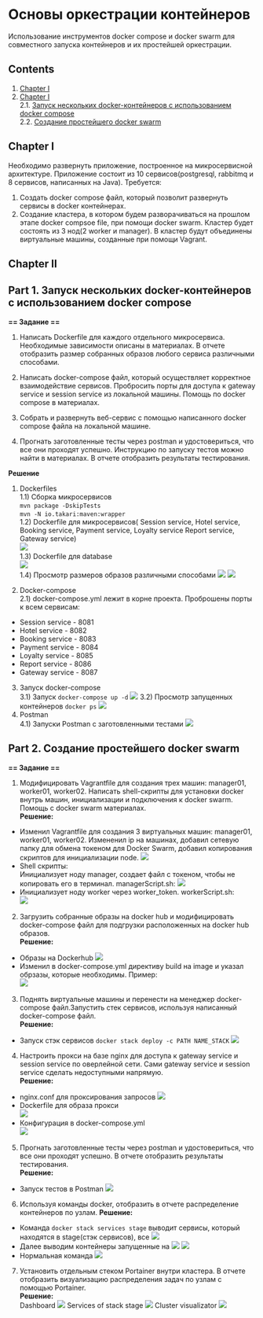 # Основы оркестрации контейнеров

Использование инструментов docker compose и docker swarm для совместного запуска контейнеров и их простейшей оркестрации.

## Contents

1. [Chapter I](#chapter-i)
2. [Chapter I](#chapter-ii) \
   2.1. [Запуск нескольких docker-контейнеров с использованием docker compose](#part-1-запуск-нескольких-docker-контейнеров-с-использованием-docker-compose) \
   2.2. [Создание простейшего docker swarm](#part-2-создание-простейшего-docker-swarm)
## Chapter I

Необходимо развернуть приложение, построенное на микросервисной архитектуре. Приложение состоит из 10 сервисов(postgresql, rabbitmq и 8 сервисов, написанных на Java). Требуется: 

1. Cоздать docker compose файл, который позволит развернуть сервисы в docker контейнерах.                          
2. Cоздание кластера, в котором будем разворачиваться на прошлом этапе docker compsoe file, при помощи docker swarm. Кластер будет состоять из 3 нод(2 worker и manager). В кластер будут объединены виртуальные машины, созданные при помощи Vagrant.

## Chapter II

## Part 1. Запуск нескольких docker-контейнеров с использованием docker compose
**== Задание ==**

1) Написать Dockerfile для каждого отдельного микросервиса. Необходимые зависимости описаны в материалах. В отчете отобразить размер собранных образов любого сервиса различными способами.

2) Написать docker-compose файл, который осуществляет корректное взаимодействие сервисов. Пробросить порты для доступа к gateway service и session service из локальной машины. Помощь по docker compose в материалах.

3) Собрать и развернуть веб-сервис с помощью написанного docker compose файла на локальной машине.

4) Прогнать заготовленные тесты через postman и удостовериться, что все они проходят успешно. Инструкцию по запуску тестов можно найти в материалах. В отчете отобразить результаты тестирования.

**Решение**

1) Dockerfiles  
1.1) Сборка микросервисов  
`mvn package -DskipTests`   
`
mvn -N io.takari:maven:wrapper
`   
1.2) Dockerfile для микросервисов( Session service, Hotel service, Booking service, Payment service, Loyalty service Report service, Gateway service)  
![](src/Screenshots/1.png)  
1.3) Dockerfile для database    
![](src/Screenshots/2.png)  
1.4) Просмотр размеров образов различными способами
![](src/Screenshots/6.png)
![](src/Screenshots/123.png)
2. Docker-compose   
2.1) docker-compose.yml лежит в корне проекта.
Проброшены порты к всем сервисам:
- Session service - 8081
- Hotel service - 8082
- Booking service - 8083
- Payment service - 8084
- Loyalty service - 8085
- Report service - 8086
- Gateway service - 8087
3) Запуск docker-compose   
3.1) Запуск `docker-compose up -d`
![](src/Screenshots/3.png)
3.2) Просмотр запущенных контейнеров `docker ps`
![](src/Screenshots/4.png)  
4) Postman  
4.1) Запуски Postman c заготовленными тестами
![](src/Screenshots/5.png)

## Part 2. Создание простейшего docker swarm

**== Задание ==**

1) Модифицировать Vagrantfile для создания трех машин: manager01, worker01, worker02. Написать shell-скрипты для установки docker внутрь машин, инициализации и подключения к docker swarm. Помощь с docker swarm материалах.  
**Решение:** 
- Изменил Vagrantfile для создания 3 виртуальных машин: manager01, worker01, worker02. Измененил ip на машинах, добавил сетевую папку для обмена токеном для Docker Swarm, добавил копирования скриптов для инициализации node.
![](src/Screenshots/Part_3_5.png)
- Shell скрипты:  
Инициализует ноду manager, создает файл с токеном, чтобы не копировать его в терминал. managerScript.sh:
![](src/Screenshots/Part_3_6.png)
- Инициализует ноду worker через worker_token. workerScript.sh:  
![](src/Screenshots/Part_3_7.png)

2) Загрузить собранные образы на docker hub и модифицировать docker-compose файл для подгрузки расположенных на docker hub образов.  
**Решение:** 
- Образы на Dockerhub
![](src/Screenshots/Part_3_8.png)
- Изменил в docker-compose.yml директиву build на image и указал обрзазы, которые необходимы. Пример:  
![](src/Screenshots/Part_3_9.png)
3) Поднять виртуальные машины и перенести на менеджер docker-compose файл.Запустить стек сервисов, используя написанный docker-compose файл.  
**Решение:** 
- Запуск стэк сервисов `docker stack deploy -c PATH NAME_STACK`
![](src/Screenshots/Part_3_10.png)

4) Настроить прокси на базе nginx для доступа к gateway service и session service по оверлейной сети. Сами gateway service и session service сделать недоступными напрямую.   
**Решение:**  
- nginx.conf для проксирования запросов
![](src/Screenshots/Part_3_11.png)
- Dockerfile для образа прокси  
![](src/Screenshots/Part_3_12.png)  
- Конфигурация в docker-compose.yml   
![](src/Screenshots/Part_3_13.png)
5) Прогнать заготовленные тесты через postman и удостовериться, что все они проходят успешно. В отчете отобразить результаты тестирования.   
**Решение:**   
- Запуск тестов в Postman
![](src/Screenshots/Part_3_4.png)

6) Используя команды docker, отобразить в отчете распределение контейнеров по узлам.
**Решение:** 
- Команда `docker stack services stage` выводит сервисы, который находятся в stage(стэк сервисов), все 
![](src/Screenshots/Part_3_Stack.png)
- Далее выводим контейнеры запущенные на 
![](src/Screenshots/Part_3_1.png)
![](src/Screenshots/Part_3_2.png)
- Нормальная команда
![](src/Screenshots/Part_3_14.png)

7) Установить отдельным стеком Portainer внутри кластера. В отчете отобразить визуализацию распределения задач по узлам с помощью Portainer.  
**Решение:**   
Dashboard
![](src/Screenshots/Part_3_Portainer_1.png)
Services of stack stage
![](src/Screenshots/Part_3_Portainer_2.png)
Cluster visualizator
![](src/Screenshots/Portainer_cluster.png)